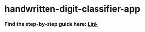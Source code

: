 # handwritten-digit-classifier-app

### Find the step-by-step guide here: [Link]([url](https://medium.com/@saikatsutradhar98/interactive-handwritten-digit-classifier-web-app-from-scratch-a-step-by-step-guide-5bad1fe0fad))
